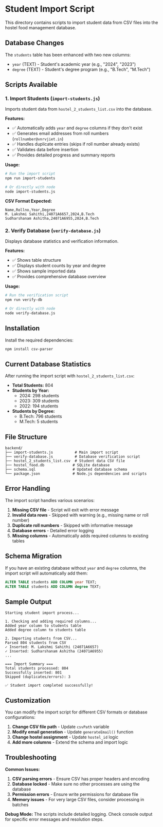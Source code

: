 # Student Import Script

This directory contains scripts to import student data from CSV files into the hostel food management database.

## Database Changes

The `students` table has been enhanced with two new columns:
- `year` (TEXT) - Student's academic year (e.g., "2024", "2023")
- `degree` (TEXT) - Student's degree program (e.g., "B.Tech", "M.Tech")

## Scripts Available

### 1. Import Students (`import-students.js`)

Imports student data from `hostel_2_students_list.csv` into the database.

**Features:**
- ✅ Automatically adds `year` and `degree` columns if they don't exist
- ✅ Generates email addresses from roll numbers (`rollnumber@vnrvjiet.in`)
- ✅ Handles duplicate entries (skips if roll number already exists)
- ✅ Validates data before insertion
- ✅ Provides detailed progress and summary reports

**Usage:**
```bash
# Run the import script
npm run import-students

# Or directly with node
node import-students.js
```

**CSV Format Expected:**
```csv
Name,Rollno,Year,Degree
M. Lakshmi Sahithi,24071A6657,2024,B.Tech
Sudharshanam Ashitha,24071A6955,2024,B.Tech
```

### 2. Verify Database (`verify-database.js`)

Displays database statistics and verification information.

**Features:**
- ✅ Shows table structure
- ✅ Displays student counts by year and degree
- ✅ Shows sample imported data
- ✅ Provides comprehensive database overview

**Usage:**
```bash
# Run the verification script
npm run verify-db

# Or directly with node
node verify-database.js
```

## Installation

Install the required dependencies:

```bash
npm install csv-parser
```

## Current Database Statistics

After running the import script with `hostel_2_students_list.csv`:

- **Total Students:** 804
- **Students by Year:**
  - 2024: 298 students
  - 2023: 309 students  
  - 2022: 194 students
- **Students by Degree:**
  - B.Tech: 796 students
  - M.Tech: 5 students

## File Structure

```
backend/
├── import-students.js          # Main import script
├── verify-database.js          # Database verification script
├── hostel_2_students_list.csv  # Student data CSV file
├── hostel_food.db             # SQLite database
├── schema.sql                 # Updated database schema
└── package.json               # Node.js dependencies and scripts
```

## Error Handling

The import script handles various scenarios:

1. **Missing CSV file** - Script will exit with error message
2. **Invalid data rows** - Skipped with warning (e.g., missing name or roll number)
3. **Duplicate roll numbers** - Skipped with informative message
4. **Database errors** - Detailed error logging
5. **Missing columns** - Automatically adds required columns to existing tables

## Schema Migration

If you have an existing database without `year` and `degree` columns, the import script will automatically add them:

```sql
ALTER TABLE students ADD COLUMN year TEXT;
ALTER TABLE students ADD COLUMN degree TEXT;
```

## Sample Output

```
Starting student import process...

1. Checking and adding required columns...
Added year column to students table
Added degree column to students table

2. Importing students from CSV...
Parsed 804 students from CSV
✓ Inserted: M. Lakshmi Sahithi (24071A6657)
✓ Inserted: Sudharshanam Ashitha (24071A6955)
...

=== Import Summary ===
Total students processed: 804
Successfully inserted: 801
Skipped (duplicates/errors): 3

✅ Student import completed successfully!
```

## Customization

You can modify the import script for different CSV formats or database configurations:

1. **Change CSV file path** - Update `csvPath` variable
2. **Modify email generation** - Update `generateEmail()` function
3. **Change hostel assignment** - Update `hostel_id` logic
4. **Add more columns** - Extend the schema and import logic

## Troubleshooting

**Common Issues:**

1. **CSV parsing errors** - Ensure CSV has proper headers and encoding
2. **Database locked** - Make sure no other processes are using the database
3. **Permission errors** - Ensure write permissions for database file
4. **Memory issues** - For very large CSV files, consider processing in batches

**Debug Mode:**
The scripts include detailed logging. Check console output for specific error messages and resolution steps.
